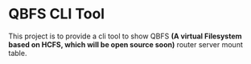# QBFS CLI Tool
This project is to provide a cli tool to show QBFS __(A virtual Filesystem based on HCFS, which will be open source soon)__ router server mount table.

